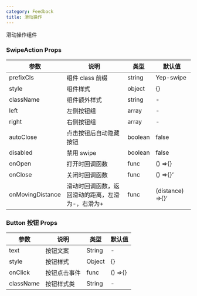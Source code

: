 ```yaml
---
category: Feedback
title: 滑动操作
---
```


滑动操作组件

<DEMO>

### SwipeAction Props

| 参数             | 说明                                             | 类型    | 默认值           |
| ---------------- | ------------------------------------------------ | ------- | ---------------- |
| prefixCls        | 组件 class 前缀                                  | string  | Yep-swipe        |
| style            | 组件样式                                         | object  | {}               |
| className        | 组件额外样式                                     | string  | -                |
| left             | 左侧按钮组                                       | array   | -                |
| right            | 右侧按钮组                                       | array   | -                |
| autoClose        | 点击按钮后自动隐藏按钮                           | boolean | false            |
| disabled         | 禁用 swipe                                       | boolean | false            |
| onOpen           | 打开时回调函数                                   | func    | () =>{}          |
| onClose          | 关闭时回调函数                                   | func    | () =>{}‘         |
| onMovingDistance | 滑动时回调函数，返回滑动的距离，左滑为-，右滑为+ | func    | (distance) =>{}‘ |

### Button 按钮 Props

| 参数      | 说明         | 类型   | 默认值  |
| --------- | ------------ | ------ | ------- |
| text      | 按钮文案     | String | -       |
| style     | 按钮样式     | Object | {}      |
| onClick   | 按钮点击事件 | func   | () =>{} |
| className | 按钮样式类   | String | -       |
